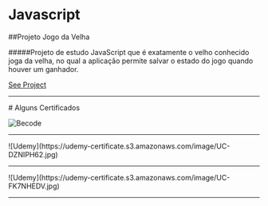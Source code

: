 # Javascript

##Projeto Jogo da Velha

#####Projeto de estudo JavaScript que é exatamente o velho conhecido joga da velha, no qual a aplicação permite salvar o estado do jogo quando houver um ganhador.

[See Project][1]
	
  [1]:https://github.com/luizddaniel/jogo-velha
<hr>
# Alguns Certificados

![Becode](https://udemy-certificate.s3.amazonaws.com/image/UC-WM7Q0MOA.jpg)
<hr>
![Udemy](https://udemy-certificate.s3.amazonaws.com/image/UC-DZNIPH62.jpg)
<hr>
![Udemy](https://udemy-certificate.s3.amazonaws.com/image/UC-FK7NHEDV.jpg)
<hr>


